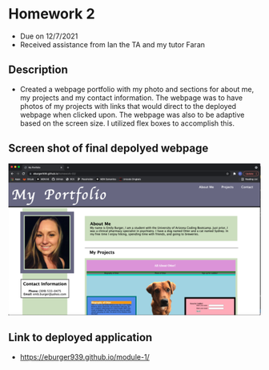 # Homework 2
* Due on 12/7/2021
* Received assistance from Ian the TA and my tutor Faran

## Description
* Created a webpage portfolio with my photo and sections for about me, my projects and my contact information.  The webpage was to have photos of my projects with links that would direct to the deployed webpage when clicked upon.  The webpage was also to be adaptive based on the screen size.  I utilized flex boxes to accomplish this. 


## Screen shot of final depolyed webpage
![screenshot](assets/images/SS-homework2.png)


## Link to deployed application
* https://eburger939.github.io/module-1/
